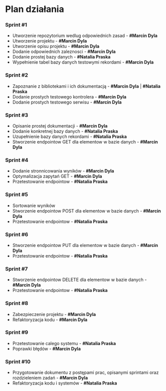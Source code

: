 # Plan działania

### **Sprint #1**
* Utworzenie repozytorium wedlug odpowiednich zasad - **#Marcin Dyla**
* Utworzenie projektu - **#Marcin Dyla**
* Utworzenie opisu projektu - **#Marcin Dyla**
* Dodanie odpowiednich zaleznosci - **#Marcin Dyla**
* Dodanie prostej bazy danych - **#Natalia Praska**
* Wypełnienie tabel bazy danych testowymi rekordami - **#Marcin Dyla**

### **Sprint #2**
* Zapoznanie z bibliotekami i ich dokumentacją - **#Marcin Dyla** | **#Natalia Praska**
* Dodanie prostych testowego kontrolera - **#Marcin Dyla**
* Dodanie prostych testowego serwisu - **#Marcin Dyla**

### **Sprint #3**
* Opisanie prostej dokumentacji - **#Marcin Dyla**
* Dodanie konkretnej bazy danych - **#Natalia Praska**
* Uzupełnienie bazy danych rekordami - **#Natalia Praska**
* Stworzenie endpointow GET dla elementow w bazie danych - **#Marcin Dyla**

### **Sprint #4**
* Dodanie stronnicowania wyników - **#Marcin Dyla**
* Optymalizacja zapytań GET - **#Marcin Dyla**
* Przetestowanie endpointow - **#Natalia Praska**

### **Sprint #5**
* Sortowanie wyników
* Stworzenie endpointow POST dla elementow w bazie danych - **#Marcin Dyla**
* Przetestowanie endpointow - **#Natalia Praska**

### **Sprint #6**
* Stworzenie endpointow PUT dla elementow w bazie danych - **#Marcin Dyla**
* Przetestowanie endpointow - **#Natalia Praska**

### **Sprint #7**
* Stworzenie endpointow DELETE dla elementow w bazie danych - **#Marcin Dyla**
* Przetestowanie endpointow - **#Natalia Praska**

### **Sprint #8**
* Zabezpieczenie projektu - **#Marcin Dyla**
* Refaktoryzacja kodu - **#Marcin Dyla**

### **Sprint #9**
* Przetestowanie calego systemu - **#Natalia Praska**
* Poprawki błędów - **#Marcin Dyla**

### **Sprint #10**
* Przygotowanie dokumentu z postępami prac, opisanymi sprintami oraz rozdzieleniem zadań - **#Marcin Dyla**
* Refaktoryzacja kodu i systemów - **#Natalia Praska**
